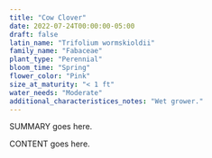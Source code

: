 ```yaml
---
title: "Cow Clover"
date: 2022-07-24T00:00:00-05:00
draft: false
latin_name: "Trifolium wormskioldii"
family_name: "Fabaceae"
plant_type: "Perennial"
bloom_time: "Spring"
flower_color: "Pink"
size_at_maturity: "< 1 ft"
water_needs: "Moderate"
additional_characteristices_notes: "Wet grower."
---
```


SUMMARY goes here.

<!--more-->

CONTENT goes here.